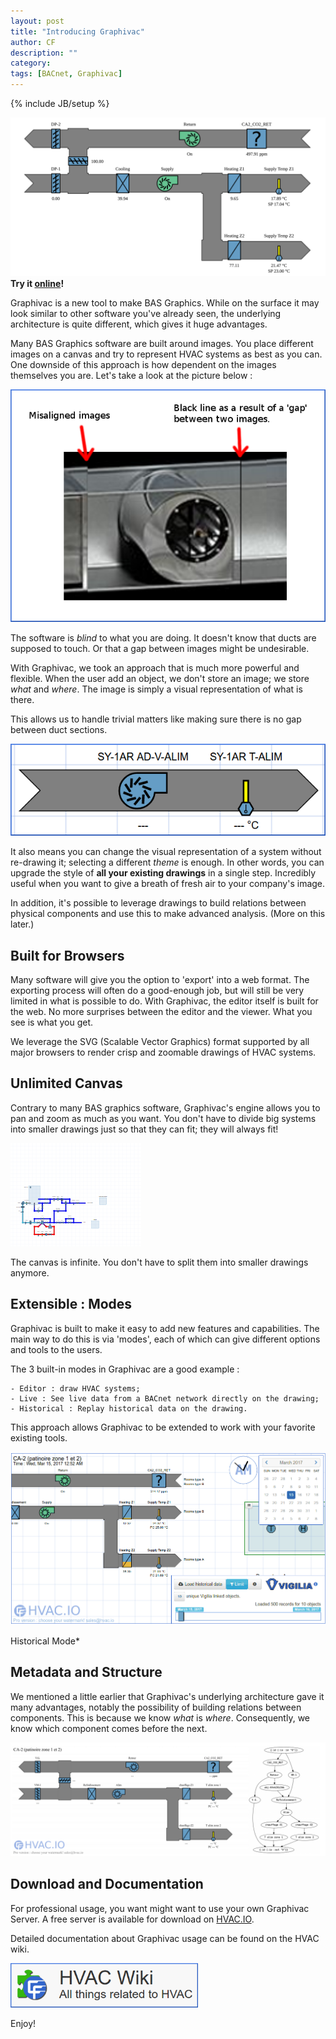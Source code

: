 ```yaml
---
layout: post
title: "Introducing Graphivac"
author: CF
description: ""
category: 
tags: [BACnet, Graphivac]
---
```

{% include JB/setup %}

![Graphivac Snapshot](/images/introducing-graphivac/graphivac-snapshot.svg "Graphivac Snapshot")
<b>Try it <a href="https://graphivac.hvac.io/#/o/public/p/P-cBZ5F9AJC3" target="_blank">online</a>!</b>


Graphivac is a new tool to make BAS Graphics. While on the surface it
may look similar to other software you've already seen, the underlying
architecture is quite different, which gives it huge advantages.

Many BAS Graphics software are built around images. You place
different images on a canvas and try to represent HVAC systems as best
as you can. One downside of this approach is how dependent on the
images themselves you are. Let's take a look at the picture below :

![Orcaview misaligned images](/images/introducing-graphivac/orcaview-misaligned.png "Orcaview misaligned images")

The software is *blind* to what you are doing. It doesn't know that
ducts are supposed to touch. Or that a gap between images might be
undesirable.

With Graphivac, we took an approach that is much more powerful and
flexible. When the user add an object, we don't store an image; we
store *what* and *where*. The image is simply a visual representation
of what is there.

This allows us to handle trivial matters like making sure there is no
gap between duct sections.

![Graphivac Simple Duct](/images/introducing-graphivac/graphivac-duct.png "Graphivac Simple Duct")

It also means you can change the visual representation of a system
without re-drawing it; selecting a different *theme* is enough. In
other words, you can upgrade the style of **all your existing
drawings** in a single step. Incredibly useful when you want to give a
breath of fresh air to your company's image.

In addition, it's possible to leverage drawings to build relations
between physical components and use this to make advanced analysis.
(More on this later.)


## Built for Browsers

Many software will give you the option to 'export' into a web format.
The exporting process will often do a good-enough job, but will still
be very limited in what is possible to do. With Graphivac, the editor
itself is built for the web. No more surprises between the editor and
the viewer. What you see is what you get.

We leverage the SVG (Scalable Vector Graphics) format supported by all
major browsers to render crisp and zoomable drawings of HVAC systems.

## Unlimited Canvas

Contrary to many BAS graphics software, Graphivac's engine allows you
to pan and zoom as much as you want. You don't have to divide big
systems into smaller drawings just so that they can fit; they will
always fit!

![Panning and zooming](/images/introducing-graphivac/pan-zoom.gif "Panning and zooming")

<div class='text-center' <i>The canvas is infinite. You don't have to split them into smaller drawings anymore.</i></div>


## Extensible : Modes

Graphivac is built to make it easy to add new features and
capabilities. The main way to do this is via 'modes', each of which
can give different options and tools to the users.

The 3 built-in modes in Graphivac are a good example :

	- Editor : draw HVAC systems;
	- Live : See live data from a BACnet network directly on the drawing;
	- Historical : Replay historical data on the drawing.
	
This approach allows Graphivac to be extended to work with your
favorite existing tools.

![Graphivac Historical Mode](/images/introducing-graphivac/historical-mode.gif "Graphivac Historical Mode")

<div class='text-center' <i>Historical Mode*</i></div>

## Metadata and Structure

We mentioned a little earlier that Graphivac's underlying architecture
gave it many advantages, notably the possibility of building relations
between components. This is because we know *what* is *where*.
Consequently, we know which component comes before the next.

![Generating Relations](/images/introducing-graphivac/graphivac-relations.png "Generating Relations")


## Download and Documentation

For professional usage, you want might want to use your own Graphivac Server.
A free server is available for download on [HVAC.IO](https://hvac.io/products/graphivac).

Detailed documentation about Graphivac usage can be found on the HVAC wiki.

<div class='text-center'>
  <a href='https://wiki.hvac.io/doku.php?id=suppliers:hvac.io:graphivac'>
    <img width='300px' src='/images/introducing-graphivac/hvac-wiki-logo.png'>
  </a>
</div>

Enjoy!
